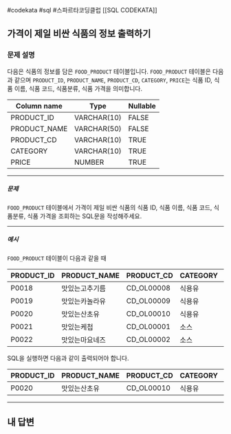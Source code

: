#codekata #sql #스파르타코딩클럽 [[SQL CODEKATA]]

## 가격이 제일 비싼 식품의 정보 출력하기

### 문제 설명

다음은 식품의 정보를 담은 `FOOD_PRODUCT` 테이블입니다. `FOOD_PRODUCT` 테이블은 다음과 같으며 `PRODUCT_ID`, `PRODUCT_NAME`, `PRODUCT_CD`, `CATEGORY`, `PRICE`는 식품 ID, 식품 이름, 식품 코드, 식품분류, 식품 가격을 의미합니다.

|Column name|Type|Nullable|
|---|---|---|
|PRODUCT_ID|VARCHAR(10)|FALSE|
|PRODUCT_NAME|VARCHAR(50)|FALSE|
|PRODUCT_CD|VARCHAR(10)|TRUE|
|CATEGORY|VARCHAR(10)|TRUE|
|PRICE|NUMBER|TRUE|

---
##### 문제

`FOOD_PRODUCT` 테이블에서 가격이 제일 비싼 식품의 식품 ID, 식품 이름, 식품 코드, 식품분류, 식품 가격을 조회하는 SQL문을 작성해주세요.

----
##### 예시

`FOOD_PRODUCT` 테이블이 다음과 같을 때

|PRODUCT_ID|PRODUCT_NAME|PRODUCT_CD|CATEGORY|PRICE|
|---|---|---|---|---|
|P0018|맛있는고추기름|CD_OL00008|식용유|6100|
|P0019|맛있는카놀라유|CD_OL00009|식용유|5100|
|P0020|맛있는산초유|CD_OL00010|식용유|6500|
|P0021|맛있는케첩|CD_OL00001|소스|4500|
|P0022|맛있는마요네즈|CD_OL00002|소스|4700|

SQL을 실행하면 다음과 같이 출력되어야 합니다.

|PRODUCT_ID|PRODUCT_NAME|PRODUCT_CD|CATEGORY|PRICE|
|---|---|---|---|---|
|P0020|맛있는산초유|CD_OL00010|식용유|6500|

---

## 내 답변

```sql

```